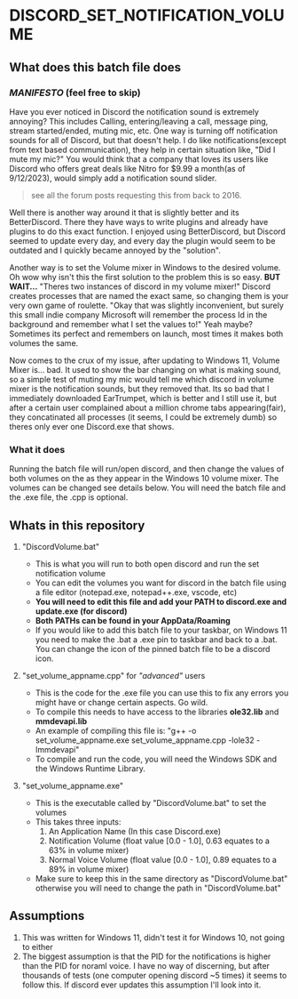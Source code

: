 # DISCORD_SET_NOTIFICATION_VOLUME

## **What does this batch file does**

### *MANIFESTO* (feel free to skip)
 
Have you ever noticed in Discord the notification sound is extremely annoying? This includes Calling, entering/leaving a call, message ping, stream started/ended, muting mic, etc. One way is turning off notification sounds for all of Discord, but that doesn't help. I do like notifications(except from text based communication), they help in certain situation like, "Did I mute my mic?" You would think that a company that loves its users like Discord who offers great deals like Nitro for $9.99 a month(as of 9/12/2023), would simply add a notification sound slider.

> see all the forum posts requesting this from back to 2016.

Well there is another way around it that is slightly better and its BetterDiscord. There they have ways to write plugins and already have plugins to do this exact function. I enjoyed using BetterDiscord, but Discord seemed to update every day, and every day the plugin would seem to be outdated and I quickly became annoyed by the "solution".

Another way is to set the Volume mixer in Windows to the desired volume. Oh wow why isn't this the first solution to the problem this is so easy. **BUT WAIT...** "Theres two instances of discord in my volume mixer!" Discord creates processes that are named the exact same, so changing them is your very own game of roulette. "Okay that was slightly inconvenient, but surely this small indie company Microsoft will remember the process Id in the background and remember what I set the values to!" Yeah maybe? Sometimes its perfect and remembers on launch, most times it makes both volumes the same.

Now comes to the crux of my issue, after updating to Windows 11, Volume Mixer is... bad. It used to show the bar changing on what is making sound, so a simple test of muting my mic would tell me which discord in volume mixer is the notification sounds, but they removed that. Its so bad that I immediately downloaded EarTrumpet, which is better and I still use it, but after a certain user complained about a million chrome tabs appearing(fair), they concatinated all processes (it seems, I could be extremely dumb) so theres only ever one Discord.exe that shows.

### What it does

Running the batch file will run/open discord, and then change the values of both volumes on the as they appear in the Windows 10 volume mixer. The volumes can be changed see details below. You will need the batch file and the .exe file, the .cpp is optional.

## **Whats in this repository**

1. "DiscordVolume.bat"
    - This is what you will run to both open discord and run the set notification volume
	- You can edit the volumes you want for discord in the batch file using a file editor (notepad.exe, notepad++.exe, vscode, etc)
	- **You will need to edit this file and add your PATH to discord.exe and update.exe (for discord)**
	- **Both PATHs can be found in your AppData/Roaming**
	- If you would like to add this batch file to your taskbar, on Windows 11 you need to make the .bat a .exe pin to taskbar and back to a .bat. You can change the icon of the pinned batch file to be a discord icon.

2. "set_volume_appname.cpp" for *"advanced"* users
    - This is the code for the .exe file you can use this to fix any errors you might have or change certain aspects. Go wild.
	- To compile this needs to have access to the libraries **ole32.lib** and **mmdevapi.lib**
	- An example of compiling this file is: "g++ -o set_volume_appname.exe set_volume_appname.cpp -lole32 -lmmdevapi" 
	- To compile and run the code, you will need the Windows SDK and the Windows Runtime Library. 

3. "set_volume_appname.exe"
    - This is the executable called by "DiscordVolume.bat" to set the volumes
	- This takes three inputs:
		1. An Application Name (In this case Discord.exe)
		2. Notification Volume (float value [0.0 - 1.0], 0.63 equates to a 63% in volume mixer)
		3. Normal Voice Volume (float value [0.0 - 1.0], 0.89 equates to a 89% in volume mixer)
	- Make sure to keep this in the same directory as "DiscordVolume.bat" otherwise you will need to change the path in "DiscordVolume.bat"
	
## **Assumptions**

1. This was written for Windows 11, didn't test it for Windows 10, not going to either
2. The biggest assumption is that the PID for the notifications is higher than the PID for noraml voice. I have no way of discerning, but after thousands of tests (one computer opening discord ~5 times) it seems to follow this. If discord ever updates this assumption I'll look into it.

